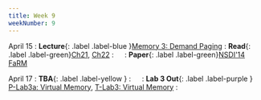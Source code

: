 ```yaml
---
title: Week 9
weekNumber: 9
---
```


April 15
: **Lecture**{: .label .label-blue }[Memory 3: Demand Paging](/sp25/assets/slides/lec16_memory3.pdf)
    : **Read**{: .label .label-green}[Ch21](https://pages.cs.wisc.edu/~remzi/OSTEP/vm-beyondphys.pdf), [Ch22](https://pages.cs.wisc.edu/~remzi/OSTEP/vm-beyondphys-policy.pdf)
: &emsp;
    : **Paper**{: .label .label-green}[NSDI'14 FaRM](https://www.usenix.org/conference/nsdi14/technical-sessions/dragojevi%C4%87)

April 17
: **TBA**{: .label .label-yellow }
    : &emsp;
: **Lab 3 Out**{: .label .label-purple } [P-Lab3a: Virtual Memory](https://pkuflyingpig.gitbook.io/pintos/project-description/lab3a-demand-paging), [T-Lab3: Virtual Memory](https://pku-tacos.pages.dev/lab3-virtual_memory)
    : &emsp;
